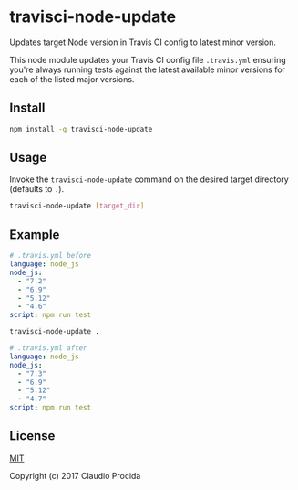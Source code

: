 # travisci-node-update

Updates target Node version in Travis CI config to latest minor version.

This node module updates your Travis CI config file `.travis.yml` ensuring you're always running tests against the latest available minor versions for each of the listed major versions.

## Install

```sh
npm install -g travisci-node-update
```

## Usage

Invoke the `travisci-node-update` command on the desired target directory (defaults to `.`).

```sh
travisci-node-update [target_dir]
```

## Example

```yaml
# .travis.yml before
language: node_js
node_js:
  - "7.2"
  - "6.9"
  - "5.12"
  - "4.6"
script: npm run test
```

```sh
travisci-node-update .
```

```yaml
# .travis.yml after
language: node_js
node_js:
  - "7.3"
  - "6.9"
  - "5.12"
  - "4.7"
script: npm run test
```

## License

[MIT](https://opensource.org/licenses/MIT)

Copyright (c) 2017 Claudio Procida